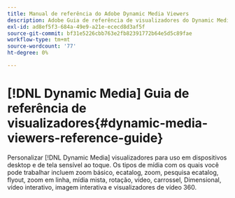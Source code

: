 ```yaml
---
title: Manual de referência do Adobe Dynamic Media Viewers
description: Adobe Guia de referência de visualizadores do Dynamic Media para zoom básico, ecatalog, zoom, pesquisa ecatalog, flyout, zoom em linha, mídia mista, rotação, vídeo, carrossel, Dimensional, vídeo interativo, imagem interativa e visualizadores de vídeo 360.
exl-id: ad8ef5f3-684a-49e9-a21e-ececd8d3af5f
source-git-commit: bf31e5226cbb763e2fb82391772b64e5d5c89fae
workflow-type: tm+mt
source-wordcount: '77'
ht-degree: 0%

---
```


# [!DNL Dynamic Media] Guia de referência de visualizadores{#dynamic-media-viewers-reference-guide}

Personalizar [!DNL Dynamic Media] visualizadores para uso em dispositivos desktop e de tela sensível ao toque. Os tipos de mídia com os quais você pode trabalhar incluem zoom básico, ecatalog, zoom, pesquisa ecatalog, flyout, zoom em linha, mídia mista, rotação, vídeo, carrossel, Dimensional, vídeo interativo, imagem interativa e visualizadores de vídeo 360.
